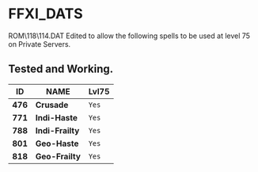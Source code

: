 # FFXI_DATS

ROM\118\114.DAT Edited to allow the following spells to be used at level 75 on Private Servers.

##  Tested and Working. ##

| ID       | NAME             | Lvl75 |
|---       |---               |---    |
|**476**   |**Crusade**       | `Yes` |
|**771**   |**Indi-Haste**    | `Yes` |
|**788**   |**Indi-Frailty**  | `Yes` |
|**801**   |**Geo-Haste**     | `Yes` |
|**818**   |**Geo-Frailty**   | `Yes` |



